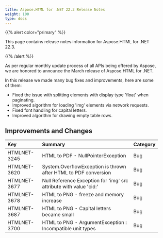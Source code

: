 ```yaml
---
title: Aspose.HTML for .NET 22.3 Release Notes
weight: 100
type: docs
---
```

{{% alert color="primary" %}} 

This page contains release notes information for Aspose.HTML for .NET 22.3.

{{% /alert %}} 

As per regular monthly update process of all APIs being offered by Aspose, we are honored to announce the March release of Aspose.HTML for .NET.

In this release we made many bug fixes and improvements, here are some of them:

* Fixed the issue with splitting elements with display type 'float' when paginating.
* Improved algorithm for loading 'img' elements via network requests.
* Fixed font handling for capital letters.
* Improved algorithm for drawing empty table rows.


## **Improvements and Changes**

|**Key**|**Summary**|**Category**|
| :- | :- | :- |
|HTMLNET-3245|HTML to PDF - NullPointerException|Bug|
|HTMLNET-3620|System.OverflowException is thrown after HTML to PDF conversion|Bug|
|HTMLNET-3677|Null Reference Exception for 'img' src attribute with value 'cid:'|Bug|
|HTMLNET-3678|HTML to PNG - freeze and memory increase|Bug|
|HTMLNET-3687|HTML to PNG - Capital letters became small|Bug|
|HTMLNET-3700|HTML to PNG - ArgumentException : Incompatible unit types|Bug|